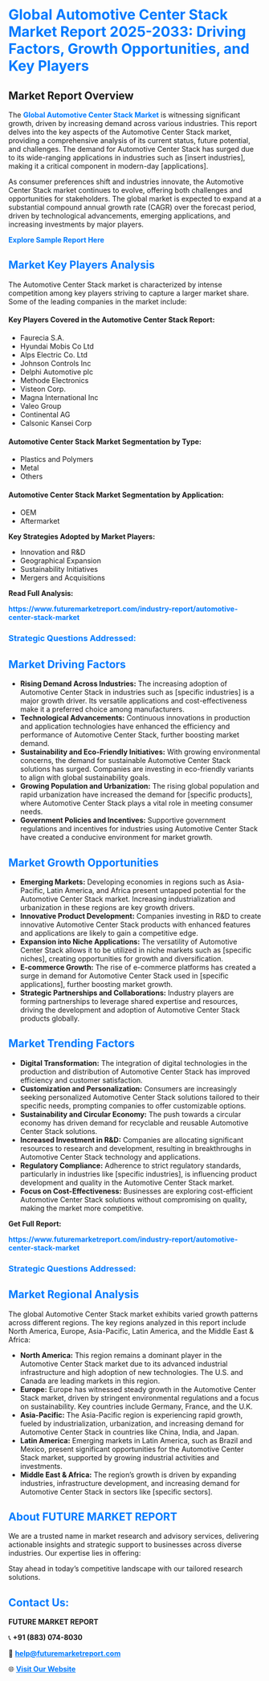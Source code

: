 <h1 style="color: #007BFF;">Global Automotive Center Stack Market Report 2025-2033: Driving Factors, Growth Opportunities, and Key Players</h1>

<section id="overview">
<h2>Market Report Overview</h2>
<p>The <a href="https://www.futuremarketreport.com/industry-report/automotive-center-stack-market" style="color: #007BFF; text-decoration: none;"><strong>Global Automotive Center Stack Market</strong></a> is witnessing significant growth, driven by increasing demand across various industries. This report delves into the key aspects of the Automotive Center Stack market, providing a comprehensive analysis of its current status, future potential, and challenges. The demand for Automotive Center Stack has surged due to its wide-ranging applications in industries such as [insert industries], making it a critical component in modern-day [applications].</p>
<p>As consumer preferences shift and industries innovate, the Automotive Center Stack market continues to evolve, offering both challenges and opportunities for stakeholders. The global market is expected to expand at a substantial compound annual growth rate (CAGR) over the forecast period, driven by technological advancements, emerging applications, and increasing investments by major players.</p>
</section>

<section id="overview">
<p><a href="https://www.futuremarketreport.com/request-sample/reportId=62458" style="color: #007BFF; text-decoration: none;"><strong>Explore Sample Report Here</strong></a></p>
</section>

<section id="key-players">
<h2 style="color: #007BFF;">Market Key Players Analysis</h2>
<p>The Automotive Center Stack market is characterized by intense competition among key players striving to capture a larger market share. Some of the leading companies in the market include:</p>
<h4>Key Players Covered in the Automotive Center Stack Report:</h4>
<ul><li>Faurecia S.A.</li><li>Hyundai Mobis Co Ltd</li><li>Alps Electric Co. Ltd</li><li>Johnson Controls Inc</li><li>Delphi Automotive plc</li><li>Methode Electronics</li><li>Visteon Corp.</li><li>Magna International Inc</li><li>Valeo Group</li><li>Continental AG</li><li>Calsonic Kansei Corp</li></ul>
<h4>Automotive Center Stack Market Segmentation by Type:</h4>
<ul><li>Plastics and Polymers</li><li>Metal</li><li>Others</li></ul>

<h4>Automotive Center Stack Market Segmentation by Application:</h4>
<ul><li>OEM</li><li>Aftermarket</li></ul>
<p><strong>Key Strategies Adopted by Market Players:</strong></p>
<ul>
<li>Innovation and R&D</li>
<li>Geographical Expansion</li>
<li>Sustainability Initiatives</li>
<li>Mergers and Acquisitions</li>
</ul>
</section>

<section>
<p><strong>Read Full Analysis: </strong></p><a href="https://www.futuremarketreport.com/industry-report/automotive-center-stack-market" style="color: #007BFF; text-decoration: none;"><strong>https://www.futuremarketreport.com/industry-report/automotive-center-stack-market</strong></a>
<h3 style="color: #007BFF;">Strategic Questions Addressed:</h3>
</section>

<section id="driving-factors">
<h2 style="color: #007BFF;">Market Driving Factors</h2>
<ul>
<li><strong>Rising Demand Across Industries:</strong> The increasing adoption of Automotive Center Stack in industries such as [specific industries] is a major growth driver. Its versatile applications and cost-effectiveness make it a preferred choice among manufacturers.</li>
<li><strong>Technological Advancements:</strong> Continuous innovations in production and application technologies have enhanced the efficiency and performance of Automotive Center Stack, further boosting market demand.</li>
<li><strong>Sustainability and Eco-Friendly Initiatives:</strong> With growing environmental concerns, the demand for sustainable Automotive Center Stack solutions has surged. Companies are investing in eco-friendly variants to align with global sustainability goals.</li>
<li><strong>Growing Population and Urbanization:</strong> The rising global population and rapid urbanization have increased the demand for [specific products], where Automotive Center Stack plays a vital role in meeting consumer needs.</li>
<li><strong>Government Policies and Incentives:</strong> Supportive government regulations and incentives for industries using Automotive Center Stack have created a conducive environment for market growth.</li>
</ul>
</section>

<section id="growth-opportunities">
<h2 style="color: #007BFF;">Market Growth Opportunities</h2>
<ul>
<li><strong>Emerging Markets:</strong> Developing economies in regions such as Asia-Pacific, Latin America, and Africa present untapped potential for the Automotive Center Stack market. Increasing industrialization and urbanization in these regions are key growth drivers.</li>
<li><strong>Innovative Product Development:</strong> Companies investing in R&D to create innovative Automotive Center Stack products with enhanced features and applications are likely to gain a competitive edge.</li>
<li><strong>Expansion into Niche Applications:</strong> The versatility of Automotive Center Stack allows it to be utilized in niche markets such as [specific niches], creating opportunities for growth and diversification.</li>
<li><strong>E-commerce Growth:</strong> The rise of e-commerce platforms has created a surge in demand for Automotive Center Stack used in [specific applications], further boosting market growth.</li>
<li><strong>Strategic Partnerships and Collaborations:</strong> Industry players are forming partnerships to leverage shared expertise and resources, driving the development and adoption of Automotive Center Stack products globally.</li>
</ul>
</section>

<section id="trending-factors">
<h2 style="color: #007BFF;">Market Trending Factors</h2>
<ul>
<li><strong>Digital Transformation:</strong> The integration of digital technologies in the production and distribution of Automotive Center Stack has improved efficiency and customer satisfaction.</li>
<li><strong>Customization and Personalization:</strong> Consumers are increasingly seeking personalized Automotive Center Stack solutions tailored to their specific needs, prompting companies to offer customizable options.</li>
<li><strong>Sustainability and Circular Economy:</strong> The push towards a circular economy has driven demand for recyclable and reusable Automotive Center Stack solutions.</li>
<li><strong>Increased Investment in R&D:</strong> Companies are allocating significant resources to research and development, resulting in breakthroughs in Automotive Center Stack technology and applications.</li>
<li><strong>Regulatory Compliance:</strong> Adherence to strict regulatory standards, particularly in industries like [specific industries], is influencing product development and quality in the Automotive Center Stack market.</li>
<li><strong>Focus on Cost-Effectiveness:</strong> Businesses are exploring cost-efficient Automotive Center Stack solutions without compromising on quality, making the market more competitive.</li>
</ul>
</section>

<section>
<p><strong>Get Full Report: </strong></p><a href="https://www.futuremarketreport.com/industry-report/automotive-center-stack-market" style="color: #007BFF; text-decoration: none;"><strong>https://www.futuremarketreport.com/industry-report/automotive-center-stack-market</strong></a>
<h3 style="color: #007BFF;">Strategic Questions Addressed:</h3>
</section>


<section id="regional-analysis">
<h2 style="color: #007BFF;">Market Regional Analysis</h2>
<p>The global Automotive Center Stack market exhibits varied growth patterns across different regions. The key regions analyzed in this report include North America, Europe, Asia-Pacific, Latin America, and the Middle East & Africa:</p>
<ul>
<li><strong>North America:</strong> This region remains a dominant player in the Automotive Center Stack market due to its advanced industrial infrastructure and high adoption of new technologies. The U.S. and Canada are leading markets in this region.</li>
<li><strong>Europe:</strong> Europe has witnessed steady growth in the Automotive Center Stack market, driven by stringent environmental regulations and a focus on sustainability. Key countries include Germany, France, and the U.K.</li>
<li><strong>Asia-Pacific:</strong> The Asia-Pacific region is experiencing rapid growth, fueled by industrialization, urbanization, and increasing demand for Automotive Center Stack in countries like China, India, and Japan.</li>
<li><strong>Latin America:</strong> Emerging markets in Latin America, such as Brazil and Mexico, present significant opportunities for the Automotive Center Stack market, supported by growing industrial activities and investments.</li>
<li><strong>Middle East & Africa:</strong> The region’s growth is driven by expanding industries, infrastructure development, and increasing demand for Automotive Center Stack in sectors like [specific sectors].</li>
</ul>
</section>

<footer>
<h2 style="color: #007BFF;">About FUTURE MARKET REPORT</h2>
<p>We are a trusted name in market research and advisory services, delivering actionable insights and strategic support to businesses across diverse industries. Our expertise lies in offering:</p>

<p>Stay ahead in today’s competitive landscape with our tailored research solutions.</p>

<h2 style="color: #007BFF;">Contact Us:</h2>
<p><strong>FUTURE MARKET REPORT</strong></p>
<p>📞 <strong>+91 (883) 074-8030</strong></p>
<p>📧 <strong><a href="mailto:help@futuremarketreport.com" style="color: #007BFF;">help@futuremarketreport.com</a></strong></p>
<p>🌐 <strong><a href="https://www.futuremarketreport.com/" style="color: #007BFF;">Visit Our Website</a></strong></p>
</footer>